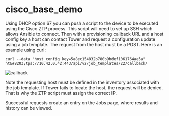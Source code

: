 # cisco_base_demo

Using DHCP option 67 you can push a script to the device to be executed using the Cisco ZTP process. This script will need to set up SSH which allows Ansible to connect. Then with a provisioning callback URL and a host config key a host can contact Tower and request a configuration update using a job template. The request from the host must be a POST. Here is an example using curl:

```curl --data "host_config_key=5a8ec154832b780b9bdef1061764ae5a" ht&#8203;tps://10.42.0.42:443/api/v2/job_templates/22/callback/```


![callback][1]

Note the requesting host must be defined in the inventory associated with the job template. If Tower fails to locate the host, the request will be denied. That is why the ZTP script must assign the correct IP.

Successful requests create an entry on the Jobs page, where results and history can be viewed.




[1]: readme_pics/callback.jpg
